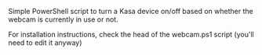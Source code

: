Simple PowerShell script to turn a Kasa device on/off based on whether the webcam is currently in use or not.

For installation instructions, check the head of the webcam.ps1 script (you'll need to edit it anyway)
